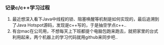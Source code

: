 ### 记录c/c++学习过程
1. 最近想深入看下Java中线程的锁、阻塞唤醒等机制是如何实现的，最后追溯到了Java Hotspot源码，发现是c++写的，于是抽空学点c++..
2. 有台mac在公司用，不想每天上下班都提个电脑包跑来跑去，就把家里的台式利用起来，两个机器上的学习代码就用github来同步吧..
